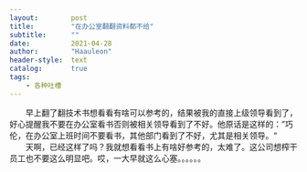 ```yaml
---
layout:        post
title:         "在办公室翻翻资料都不给"
subtitle:      ""
date:          2021-04-28
author:        "Haauleon"
header-style:  text
catalog:       true
tags:
    - 各种吐槽
---
```


&emsp;&emsp;早上翻了翻技术书想看看有啥可以参考的，结果被我的直接上级领导看到了，好心提醒我不要在办公室看书否则被相关领导看到了不好。他原话是这样的：”巧伦，在办公室上班时间不要看书，其他部门看到了不好，尤其是相关领导。“    
&emsp;&emsp;天啊，已经这样了吗？我就想看看书上有啥好参考的，太难了。这公司想榨干员工也不要这么明显吧。哎，一大早就这么心塞。。。。。。      